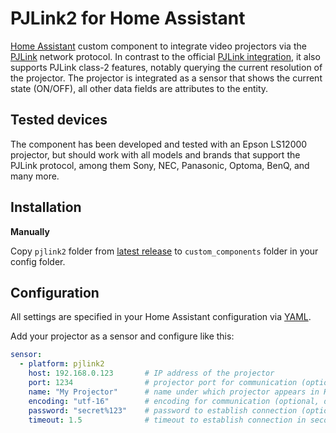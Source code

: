 # PJLink2 for Home Assistant

[Home Assistant](https://www.home-assistant.io) custom component to integrate video projectors via the [PJLink](https://pjlink.jbmia.or.jp/english/index.html) network protocol.
In contrast to the official [PJLink integration](https://www.home-assistant.io/integrations/pjlink), it also supports PJLink class-2 features, notably querying the current resolution of the projector.
The projector is integrated as a sensor that shows the current state (ON/OFF), all other data fields are attributes to the entity.

## Tested devices

The component has been developed and tested with an Epson LS12000 projector, but should work with all models and brands that support the PJLink protocol, among them Sony, NEC, Panasonic, Optoma, BenQ, and many more.


## Installation

**Manually**

Copy `pjlink2` folder from [latest release](https://github.com/TheRealKillaruna/pjlink2/releases/latest) to `custom_components` folder in your config folder.


## Configuration
All settings are specified in your Home Assistant configuration via [YAML](https://www.home-assistant.io/docs/configuration/).

Add your projector as a sensor and configure like this:

```yaml
sensor:
  - platform: pjlink2
    host: 192.168.0.123       # IP address of the projector
    port: 1234                # projector port for communication (optional, default is 4352)
    name: "My Projector"      # name under which projector appears in HA (optional)
    encoding: "utf-16"        # encoding for communication (optional, default is utf-8)
    password: "secret%123"    # password to establish connection (optional)
    timeout: 1.5              # timeout to establish connection in seconds (optional, default is 4 sec)
```
